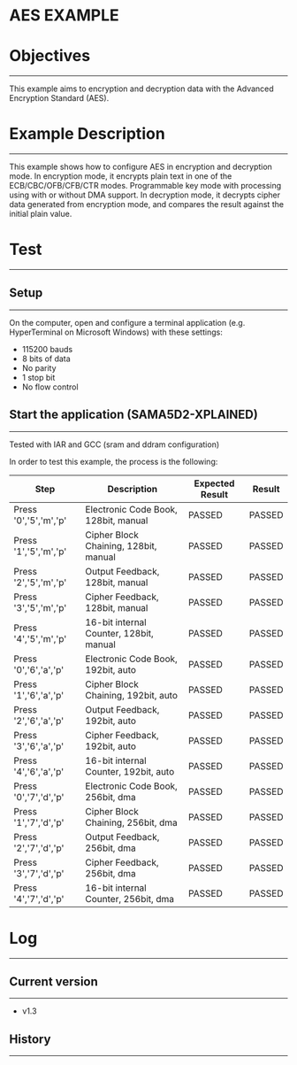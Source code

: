 AES EXAMPLE
============

# Objectives
------------
This example aims to encryption and decryption data with the Advanced
Encryption Standard (AES).

# Example Description
---------------------
This example shows how to configure AES in encryption and decryption mode. In
encryption mode, it encrypts plain text in one of the ECB/CBC/OFB/CFB/CTR
modes.
Programmable key mode with processing using with or without DMA support.
In decryption mode, it decrypts cipher data generated from encryption mode,
and compares the result against the initial plain value.

# Test
------

## Setup
--------
On the computer, open and configure a terminal application
(e.g. HyperTerminal on Microsoft Windows) with these settings:
 - 115200 bauds
 - 8 bits of data
 - No parity
 - 1 stop bit
 - No flow control

## Start the application (SAMA5D2-XPLAINED)
--------

Tested with IAR and GCC (sram and ddram configuration)

In order to test this example, the process is the following:

Step | Description | Expected Result | Result
-----|-------------|-----------------|-------
Press '0','5','m','p' | Electronic Code Book, 128bit, manual| PASSED | PASSED
Press '1','5','m','p' |  Cipher Block Chaining, 128bit, manual| PASSED | PASSED
Press '2','5','m','p' | Output Feedback, 128bit, manual| PASSED | PASSED
Press '3','5','m','p' | Cipher Feedback, 128bit, manual| PASSED | PASSED
Press '4','5','m','p' | 16-bit internal Counter, 128bit, manual| PASSED | PASSED
Press '0','6','a','p' | Electronic Code Book, 192bit, auto| PASSED | PASSED
Press '1','6','a','p' |  Cipher Block Chaining, 192bit, auto| PASSED | PASSED
Press '2','6','a','p' | Output Feedback, 192bit, auto| PASSED | PASSED
Press '3','6','a','p' | Cipher Feedback, 192bit, auto| PASSED | PASSED
Press '4','6','a','p' | 16-bit internal Counter, 192bit, auto| PASSED | PASSED
Press '0','7','d','p' | Electronic Code Book, 256bit, dma| PASSED | PASSED
Press '1','7','d','p' |  Cipher Block Chaining, 256bit, dma| PASSED | PASSED
Press '2','7','d','p' | Output Feedback, 256bit, dma| PASSED | PASSED
Press '3','7','d','p' | Cipher Feedback, 256bit, dma| PASSED | PASSED
Press '4','7','d','p' | 16-bit internal Counter, 256bit, dma| PASSED | PASSED

# Log
------

## Current version
--------
 - v1.3

## History
--------
